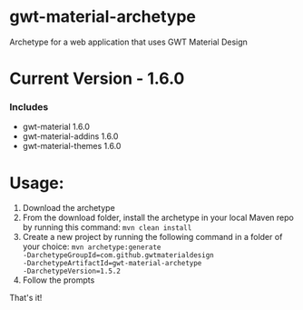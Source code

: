 # gwt-material-archetype
Archetype for a web application that uses GWT Material Design

# Current Version - 1.6.0
### Includes
- gwt-material 1.6.0
- gwt-material-addins 1.6.0
- gwt-material-themes 1.6.0

# Usage:
1. Download the archetype
2. From the download folder, install the archetype in your local Maven repo by running this command: <code>mvn clean install</code>
3. Create a new project by running the following command in a folder of your choice: <code>mvn archetype:generate -DarchetypeGroupId=com.github.gwtmaterialdesign -DarchetypeArtifactId=gwt-material-archetype -DarchetypeVersion=1.5.2</code>
4. Follow the prompts

That's it!
